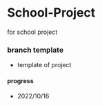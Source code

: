 # School-Project
 for school project

### branch template
- template of project

#### progress
- 2022/10/16
[](../../OBS%20outputFiles/20221016.mp4)